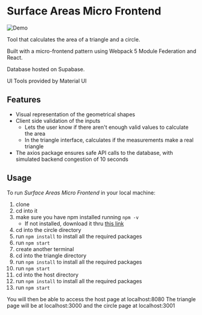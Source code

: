 # Surface Areas Micro Frontend

![Demo](https://i.ibb.co/2yRzhFq/ezgif-2-38cdabcbc7.gif)

Tool that calculates the area of a triangle and a circle.

Built with a micro-frontend pattern using Webpack 5 Module Federation and React.

Database hosted on Supabase.

UI Tools provided by Material UI

## Features

- Visual representation of the geometrical shapes
- Client side validation of the inputs
  - Lets the user know if there aren't enough valid values to calculate the area
  - In the triangle interface, calculates if the measurements make a real triangle
- The axios package ensures safe API calls to the database, with simulated backend congestion of 10 seconds

## Usage

To run _Surface Areas Micro Frontend_ in your local machine:

1. clone
1. cd into it
1. make sure you have npm installed running `npm -v`
   - If not installed, download it thru [this link](https://nodejs.org/en/download/)
1. cd into the circle directory
1. run `npm install` to install all the required packages
1. run `npm start`
1. create another terminal
1. cd into the triangle directory
1. run `npm install` to install all the required packages
1. run `npm start`
1. cd into the host directory
1. run `npm install` to install all the required packages
1. run `npm start`

You will then be able to access the host page at localhost:8080
The triangle page will be at localhost:3000 and the circle page at localhost:3001
